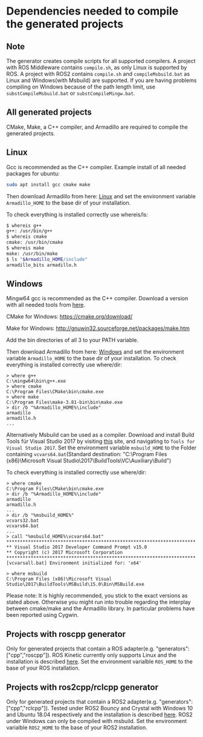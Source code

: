 # Dependencies needed to compile the generated projects
## Note
The generator creates compile scripts for all supported compilers. A project with ROS Middleware contains `compile.sh`, as only Linux is supported by ROS. A project with ROS2 contains `compile.sh` and `compileMsbuild.bat` as Linux and Windows(with Msbuild) are supported.
If you are having problems compiling on Windows because of the path length limit, use `substCompileMsbuild.bat` or  `substCompileMingw.bat`.
## All generated projects
CMake, Make, a C++ compiler, and Armadillo are required to compile the generated projects.
## Linux
Gcc is recommended as the C++ compiler.
Example install of all needed packages for ubuntu:
```bash
sudo apt install gcc cmake make
```
Then download Armadillo from here: [Linux](https://rwth-aachen.sciebo.de/s/igDWzLpdO5zYHBj/download?path=%2Fubuntu%2F18.10.24-armadillo-linux&files=armadillo-8.500.1-linux.zip) and set the environment variable `Armadillo_HOME` to the base dir of your installation.

To check everything is installed correctly use whereis/ls:
```bash
$ whereis g++
g++: /usr/bin/g++
$ whereis cmake
cmake: /usr/bin/cmake
$ whereis make
make: /usr/bin/make
$ ls "$Armadillo_HOME/include"
armadillo_bits armadillo.h
```

## Windows
Mingw64 gcc is recommended as the C++ compiler. Download a version with all needed tools from [here](https://rwth-aachen.sciebo.de/s/igDWzLpdO5zYHBj/download?path=%2Fwin64&files=mingw64.zip).

CMake for Windows: https://cmake.org/download/

Make for Windows: http://gnuwin32.sourceforge.net/packages/make.htm

Add the bin directories of all 3 to your PATH variable.

Then download Armadillo from here: [Windows](https://rwth-aachen.sciebo.de/s/igDWzLpdO5zYHBj/download?path=%2Fwin64&files=armadillo-8.200.2.zip) and set the environment variable `Armadillo_HOME` to the base dir of your installation.
To check everything is installed correctly use where/dir:
```batch
> where g++
C:\mingw64\bin\g++.exe
> where cmake
C:\Program Files\CMake\bin\cmake.exe
> where make
C:\Program Files\make-3.81-bin\bin\make.exe
> dir /b "%Armadillo_HOME%\include"
armadillo
armadillo.h
...
```

Alternatively Msbuild can be used as a compiler. Download and install Build Tools für Visual Studio 2017 by visiting [this](https://visualstudio.microsoft.com/de/downloads/) site, and navigating to `Tools for Visual Studio 2017`.
Set the environment variable `msbuild_HOME` to the Folder containing `vcvars64.bat`(Standard destination: "C:\Program Files (x86)\Microsoft Visual Studio\2017\BuildTools\VC\Auxiliary\Build")

To check everything is installed correctly use where/dir:
```batch
> where cmake
C:\Program Files\CMake\bin\cmake.exe
> dir /b "%Armadillo_HOME%\include"
armadillo
armadillo.h
...
> dir /b "%msbuild_HOME%"
vcvars32.bat
vcvars64.bat
...
> call "%msbuild_HOME%\vcvars64.bat"
**********************************************************************
** Visual Studio 2017 Developer Command Prompt v15.0
** Copyright (c) 2017 Microsoft Corporation
**********************************************************************
[vcvarsall.bat] Environment initialized for: 'x64'

> where msbuild
C:\Program Files (x86)\Microsoft Visual Studio\2017\BuildTools\MSBuild\15.0\Bin\MSBuild.exe
```


Please note: It is highly recommended, you stick to the exact versions as stated above. Otherwise you might run into trouble regarding the interplay between cmake/make and the Armadillo library. In particular problems have been reported using Cygwin.

## Projects with roscpp generator
Only for generated projects that contain a ROS adapter(e.g. "generators":["cpp","roscpp"]).
ROS Kinetic currently only supports Linux and the installation is described [here](http://wiki.ros.org/kinetic/Installation/Ubuntu).
Set the environment varialble `ROS_HOME` to the base of your ROS installation.

## Projects with ros2cpp/rclcpp generator
Only for generated projects that contain a ROS2 adapter(e.g. "generators":["cpp","rclcpp"]).
Tested under ROS2 Bouncy and Crystal with Windows 10 and Ubuntu 18.04 respectively and the installation is described [here](https://index.ros.org/doc/ros2/Installation/).
ROS2 under Windows can only be compiled with msbuild.
Set the environment varialble `ROS2_HOME` to the base of your ROS2 installation.
